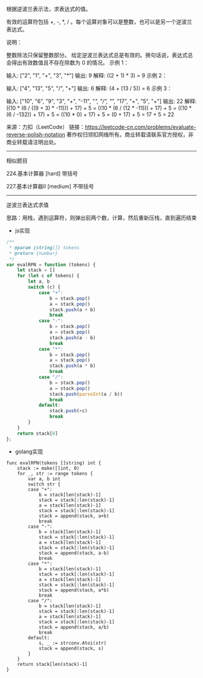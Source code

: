 根据逆波兰表示法，求表达式的值。

有效的运算符包括 +, -, *, / 。每个运算对象可以是整数，也可以是另一个逆波兰表达式。

说明：

整数除法只保留整数部分。
给定逆波兰表达式总是有效的。换句话说，表达式总会得出有效数值且不存在除数为 0 的情况。
示例 1：

输入: ["2", "1", "+", "3", "*"]
输出: 9
解释: ((2 + 1) * 3) = 9
示例 2：

输入: ["4", "13", "5", "/", "+"]
输出: 6
解释: (4 + (13 / 5)) = 6
示例 3：

输入: ["10", "6", "9", "3", "+", "-11", "*", "/", "*", "17", "+", "5", "+"]
输出: 22
解释: 
  ((10 * (6 / ((9 + 3) * -11))) + 17) + 5
= ((10 * (6 / (12 * -11))) + 17) + 5
= ((10 * (6 / -132)) + 17) + 5
= ((10 * 0) + 17) + 5
= (0 + 17) + 5
= 17 + 5
= 22

来源：力扣（LeetCode）
链接：https://leetcode-cn.com/problems/evaluate-reverse-polish-notation
著作权归领扣网络所有。商业转载请联系官方授权，非商业转载请注明出处。

----

相似题目

224.基本计算器 [hard]
    带括号

227.基本计算器II [medium]
    不带括号
    
----


逆波兰表达式求值

思路：用栈，遇到运算符，则弹出前两个数，计算，然后重新压栈，直到遍历结束

* js实现

```javascript
/**
 * @param {string[]} tokens
 * @return {number}
 */
var evalRPN = function (tokens) {
    let stack = []
    for (let c of tokens) {
        let a, b
        switch (c) {
            case "+":
                b = stack.pop()
                a = stack.pop()
                stack.push(a + b)
                break
            case "-":
                b = stack.pop()
                a = stack.pop()
                stack.push(a - b)
                break
            case "*":
                b = stack.pop()
                a = stack.pop()
                stack.push(a * b)
                break
            case "/":
                b = stack.pop()
                a = stack.pop()
                stack.push(parseInt(a / b))
                break
            default:
                stack.push(+c)
                break
        }
    }
    return stack[0]
};
```

* golang实现

```cgo
func evalRPN(tokens []string) int {
	stack := make([]int, 0)
	for _, str := range tokens {
		var a, b int
		switch str {
		case "+":
			b = stack[len(stack)-1]
			stack = stack[:len(stack)-1]
			a = stack[len(stack)-1]
			stack = stack[:len(stack)-1]
			stack = append(stack, a+b)
			break
		case "-":
			b = stack[len(stack)-1]
			stack = stack[:len(stack)-1]
			a = stack[len(stack)-1]
			stack = stack[:len(stack)-1]
			stack = append(stack, a-b)
			break
		case "*":
			b = stack[len(stack)-1]
			stack = stack[:len(stack)-1]
			a = stack[len(stack)-1]
			stack = stack[:len(stack)-1]
			stack = append(stack, a*b)
			break
		case "/":
			b = stack[len(stack)-1]
			stack = stack[:len(stack)-1]
			a = stack[len(stack)-1]
			stack = stack[:len(stack)-1]
			stack = append(stack, a/b)
			break
		default:
			s, _ := strconv.Atoi(str)
			stack = append(stack, s)
		}
	}
	return stack[len(stack)-1]
}
```